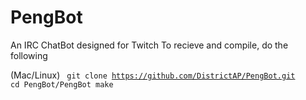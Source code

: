 # PengBot
An IRC ChatBot designed for Twitch
To recieve and compile, do the following

(Mac/Linux)
<code>
	git clone https://github.com/DistrictAP/PengBot.git
	cd PengBot/PengBot
	make
</code>


